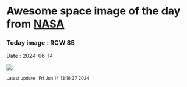 
# Awesome space image of the day from [NASA](https://api.nasa.gov/)

### Today image : RCW 85
Date : 2024-06-14

![](https://apod.nasa.gov/apod/image/2406/HaLRGB+v2Pugh1100c.jpg)

<small>Latest update : Fri Jun 14 13:16:37 2024</small>
        